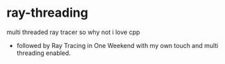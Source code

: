 # ray-threading
multi threaded ray tracer so why not i love cpp

* followed by Ray Tracing in One Weekend with my own touch and multi threading enabled.